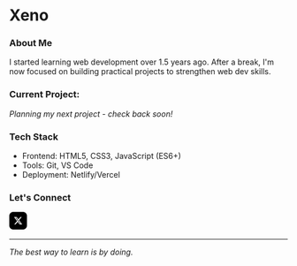 # Xeno
### About Me
I started learning web development over 1.5 years ago. After a break, I'm now focused on building practical projects to strengthen web dev skills.

### Current Project: 
*Planning my next project - check back soon!*

### Tech Stack
- Frontend: HTML5, CSS3, JavaScript (ES6+)
- Tools: Git, VS Code
- Deployment: Netlify/Vercel

### Let's Connect
[![X](./icons//x.png)](https://x.com/xenoleads)

---
*The best way to learn is by doing.*